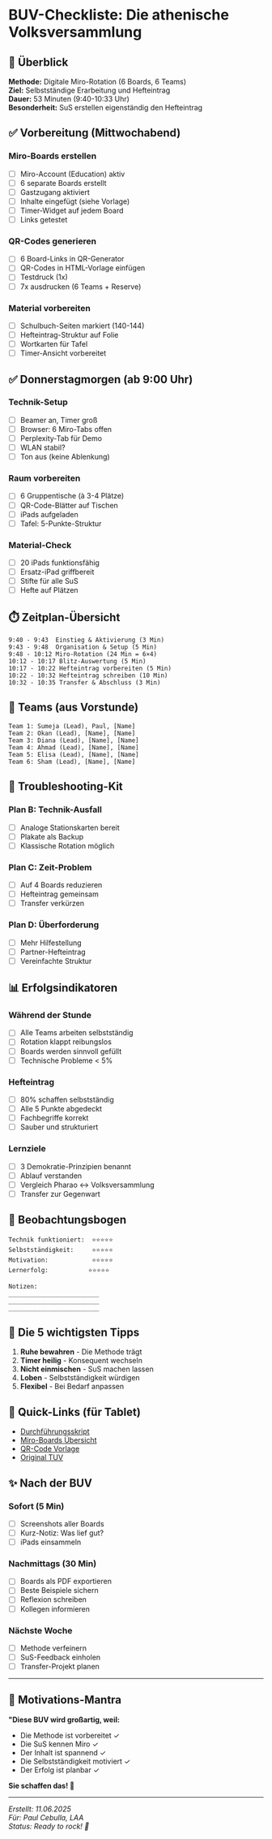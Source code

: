 # BUV-Checkliste: Die athenische Volksversammlung

## 🎯 Überblick
**Methode:** Digitale Miro-Rotation (6 Boards, 6 Teams)  
**Ziel:** Selbstständige Erarbeitung und Hefteintrag  
**Dauer:** 53 Minuten (9:40-10:33 Uhr)  
**Besonderheit:** SuS erstellen eigenständig den Hefteintrag

## ✅ Vorbereitung (Mittwochabend)

### Miro-Boards erstellen
- [ ] Miro-Account (Education) aktiv
- [ ] 6 separate Boards erstellt
- [ ] Gastzugang aktiviert
- [ ] Inhalte eingefügt (siehe Vorlage)
- [ ] Timer-Widget auf jedem Board
- [ ] Links getestet

### QR-Codes generieren
- [ ] 6 Board-Links in QR-Generator
- [ ] QR-Codes in HTML-Vorlage einfügen
- [ ] Testdruck (1x)
- [ ] 7x ausdrucken (6 Teams + Reserve)

### Material vorbereiten
- [ ] Schulbuch-Seiten markiert (140-144)
- [ ] Hefteintrag-Struktur auf Folie
- [ ] Wortkarten für Tafel
- [ ] Timer-Ansicht vorbereitet

## ✅ Donnerstagmorgen (ab 9:00 Uhr)

### Technik-Setup
- [ ] Beamer an, Timer groß
- [ ] Browser: 6 Miro-Tabs offen
- [ ] Perplexity-Tab für Demo
- [ ] WLAN stabil?
- [ ] Ton aus (keine Ablenkung)

### Raum vorbereiten
- [ ] 6 Gruppentische (à 3-4 Plätze)
- [ ] QR-Code-Blätter auf Tischen
- [ ] iPads aufgeladen
- [ ] Tafel: 5-Punkte-Struktur

### Material-Check
- [ ] 20 iPads funktionsfähig
- [ ] Ersatz-iPad griffbereit
- [ ] Stifte für alle SuS
- [ ] Hefte auf Plätzen

## ⏱️ Zeitplan-Übersicht

```
9:40 - 9:43  Einstieg & Aktivierung (3 Min)
9:43 - 9:48  Organisation & Setup (5 Min)
9:48 - 10:12 Miro-Rotation (24 Min = 6×4)
10:12 - 10:17 Blitz-Auswertung (5 Min)
10:17 - 10:22 Hefteintrag vorbereiten (5 Min)
10:22 - 10:32 Hefteintrag schreiben (10 Min)
10:32 - 10:35 Transfer & Abschluss (3 Min)
```

## 👥 Teams (aus Vorstunde)

```
Team 1: Sumeja (Lead), Paul, [Name]
Team 2: Okan (Lead), [Name], [Name]
Team 3: Diana (Lead), [Name], [Name]
Team 4: Ahmad (Lead), [Name], [Name]
Team 5: Elisa (Lead), [Name], [Name]
Team 6: Sham (Lead), [Name], [Name]
```

## 🚨 Troubleshooting-Kit

### Plan B: Technik-Ausfall
- [ ] Analoge Stationskarten bereit
- [ ] Plakate als Backup
- [ ] Klassische Rotation möglich

### Plan C: Zeit-Problem
- [ ] Auf 4 Boards reduzieren
- [ ] Hefteintrag gemeinsam
- [ ] Transfer verkürzen

### Plan D: Überforderung
- [ ] Mehr Hilfestellung
- [ ] Partner-Hefteintrag
- [ ] Vereinfachte Struktur

## 📊 Erfolgsindikatoren

### Während der Stunde
- [ ] Alle Teams arbeiten selbstständig
- [ ] Rotation klappt reibungslos
- [ ] Boards werden sinnvoll gefüllt
- [ ] Technische Probleme < 5%

### Hefteintrag
- [ ] 80% schaffen selbstständig
- [ ] Alle 5 Punkte abgedeckt
- [ ] Fachbegriffe korrekt
- [ ] Sauber und strukturiert

### Lernziele
- [ ] 3 Demokratie-Prinzipien benannt
- [ ] Ablauf verstanden
- [ ] Vergleich Pharao ↔ Volksversammlung
- [ ] Transfer zur Gegenwart

## 📝 Beobachtungsbogen

```
Technik funktioniert:  ⭐⭐⭐⭐⭐
Selbstständigkeit:     ⭐⭐⭐⭐⭐
Motivation:            ⭐⭐⭐⭐⭐
Lernerfolg:           ⭐⭐⭐⭐⭐

Notizen:
_________________________
_________________________
_________________________
```

## 🎯 Die 5 wichtigsten Tipps

1. **Ruhe bewahren** - Die Methode trägt
2. **Timer heilig** - Konsequent wechseln
3. **Nicht einmischen** - SuS machen lassen
4. **Loben** - Selbstständigkeit würdigen
5. **Flexibel** - Bei Bedarf anpassen

## 📱 Quick-Links (für Tablet)

- [Durchführungsskript](Durchfuehrungsskript_BUV_minutengenau.md)
- [Miro-Boards Übersicht](Miro_Boards_Praktische_Umsetzung.md)
- [QR-Code Vorlage](QR_Code_Vorlage.html)
- [Original TUV](BUV_mit_Miro_Rotation.md)

## ✨ Nach der BUV

### Sofort (5 Min)
- [ ] Screenshots aller Boards
- [ ] Kurz-Notiz: Was lief gut?
- [ ] iPads einsammeln

### Nachmittags (30 Min)
- [ ] Boards als PDF exportieren
- [ ] Beste Beispiele sichern
- [ ] Reflexion schreiben
- [ ] Kollegen informieren

### Nächste Woche
- [ ] Methode verfeinern
- [ ] SuS-Feedback einholen
- [ ] Transfer-Projekt planen

---

## 💪 Motivations-Mantra

**"Diese BUV wird großartig, weil:**
- Die Methode ist vorbereitet ✓
- Die SuS kennen Miro ✓
- Der Inhalt ist spannend ✓
- Die Selbstständigkeit motiviert ✓
- Der Erfolg ist planbar ✓

**Sie schaffen das! 🚀**

---

*Erstellt: 11.06.2025*  
*Für: Paul Cebulla, LAA*  
*Status: Ready to rock! 🎸*